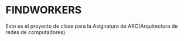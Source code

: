 # FINDWORKERS

Esto es el proyecto de clase para la Asignatura de ARC(Arquitectura de redes de computadores). 
